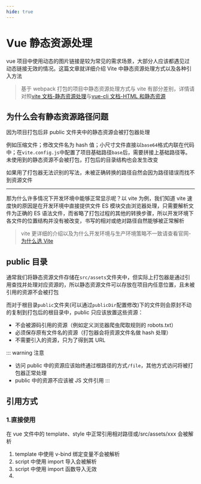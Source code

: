 ```yaml
---
hide: true
---
```


# Vue 静态资源处理

vue 项目中使用动态的图片链接是较为常见的需求场景，大部分人应该都遇见过动态链接无效的情况。这篇文章就详细介绍 Vite 中静态资源处理方式以及各种引入方法

> 基于 webpack 打包的项目中静态资源处理方式与 vite 有部分差别，详情请对照[vite 文档-静态资源处理](https://vitejs.cn/guide/assets.html)与[vue-cli 文档-HTML 和静态资源](https://cli.vuejs.org/zh/guide/html-and-static-assets.html)

## 为什么会有静态资源路径问题

因为项目打包后非 public 文件夹中的静态资源会被打包器处理

例如压缩文件；修改文件名为 hash 值；小尺寸文件直接以`base64`格式内联在代码中；在`vite.config.js`中配置了项目基础路径`base`后，需要拼接上基础路径等。未使用到的静态资源不会被打包，打包后的目录结构也会发生改变

如果用了打包器无法识别的写法，未被正确转换的路径自然会因为路径错误而找不到资源文件

<hr />

那为什么许多情况下开发环境中能够正常显示呢？以 vite 为例，我们知道 vite 速度快的原因是在开发环境中直接提供文件 ES 模块交由浏览器处理，只需要解析文件为正确的 ES 语法文件，而省略了打包过程的其他的转换步骤，所以开发环境下各文件的位置结构并没有被改变，书写的相对或绝对路径自然能够被正常解析

> vite 更详细的介绍以及为什么开发环境与生产环境策略不一致请查看官网-[为什么选 Vite](https://vitejs.cn/guide/why.html)

## public 目录

通常我们将静态资源文件存储在`src/assets`文件夹中，但实际上打包器是通过引用查找并处理对应资源的，所以静态资源文件可以存放在项目内任意位置，且未被引用的资源不会被打包

而对于根目录`public`文件夹(可以通过`publicDir`配置修改)下的文件则会原封不动的复制到打包后的根目录中，public 只应该放置这些资源：

- 不会被源码引用的资源（例如定义浏览器爬虫爬取规则的 robots.txt）
- 必须保存原有文件名的资源（打包器会将资源文件名做 hash 处理）
- 不需要引入的资源，只为了得到其 URL

::: warning 注意

- 访问 public 中的资源应该始终通过根路径的方式`/file`，其他方式访问将被打包器正常处理
- public 中的资源不应该被 JS 文件引用
  :::

## 引用方式

### 1.直接使用

在 vue 文件中的 template、style 中正常引用相对路径或/src/assets/xxx 会被解析

1. template 中使用 v-bind 绑定变量不会被解析
2. script 中使用 import 导入会被解析
3. script 中使用 import 函数导入无效
4.
